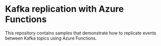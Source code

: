 # Kafka replication with Azure Functions

This repository contains samples that demonstrate how to replicate events between Kafka topics using Azure Functions.
